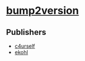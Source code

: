# [bump2version](https://pypi.org/project/bump2version)



## Publishers
- [c4urself](https://pypi.org/user/c4urself)
- [ekohl](https://pypi.org/user/ekohl)

